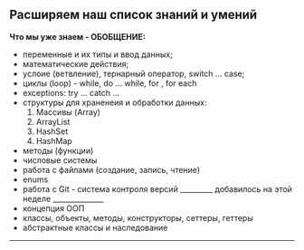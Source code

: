## Расширяем наш список знаний и умений
**Что мы уже знаем - ОБОБЩЕНИЕ:**
- переменные и их типы и ввод данных;
- математические действия;
- услоие (ветвление), тернарный оператор, switch ... case;
- циклы (loop) - while, do ... while, for , for each
- exceptions: try ... catch ...
- cтруктуры для храненеия и обработки данных:
    1. Массивы (Array)
    2. ArrayList
    3. HashSet
    4. HashMap
- методы (функции)
- числовые системы
- работа с файлами (создание, запись, чтение)
- enums 
- работа с Git - система контроля версий
_________ добавилось на этой неделе ______________
- концепция ООП
- классы, объекты, методы, конструкторы, сеттеры, геттеры
- абстрактные классы и наследование
__________________________________________________

